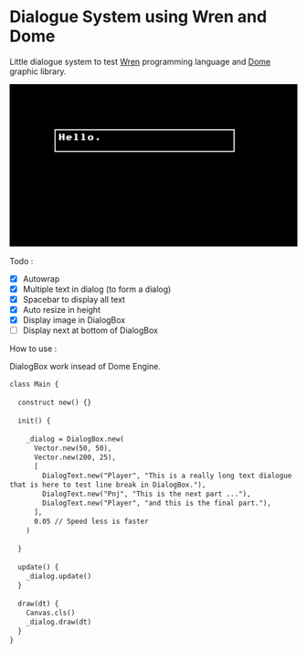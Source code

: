 # Dialogue System using Wren and Dome

Little dialogue system to test [Wren](https://wren.io) programming language and [Dome](https://domeengine.com) graphic library.

![Alt Text](https://raw.githubusercontent.com/thewrath/wren_dialogue/main/res/example.gif)

Todo : 
- [x] Autowrap
- [x] Multiple text in dialog (to form a dialog)
- [x] Spacebar to display all text
- [x] Auto resize in height
- [x] Display image in DialogBox
- [ ] Display next at bottom of DialogBox

How to use :

DialogBox work insead of Dome Engine.  


```wren
class Main {
  
  construct new() {}
  
  init() {
    
    _dialog = DialogBox.new(
      Vector.new(50, 50),
      Vector.new(200, 25),
      [
        DialogText.new("Player", "This is a really long text dialogue that is here to test line break in DialogBox."),
        DialogText.new("Pnj", "This is the next part ..."),
        DialogText.new("Player", "and this is the final part."),
      ],
      0.05 // Speed less is faster
    )
  
  }
  
  update() {
    _dialog.update()
  }
  
  draw(dt) {
    Canvas.cls()
    _dialog.draw(dt)
  }
}

```